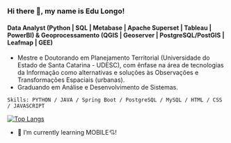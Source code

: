 ### Hi there 👋, my name is Edu Longo!
#### Data Analyst (Python | SQL | Metabase | Apache Superset | Tableau | PowerBI) & Geoprocessamento (QGIS | Geoserver | PostgreSQL/PostGIS | Leafmap | GEE) 

* Mestre e Doutorando em Planejamento Territorial (Universidade do Estado de Santa Catarina - UDESC), com ênfase na área de tecnologias da Informação como alternativas e soluções às Observações e Transformações Espaciais (urbanas).
* Graduando em Análise e Desenvolvimento de Sistemas.

`Skills: PYTHON / JAVA / Spring Boot / PostgreSQL / MySQL / HTML / CSS / JAVASCRIPT`

[![Top Langs](https://github-readme-stats.vercel.app/api/top-langs/?username=edulongodevgeo&layout=compact)](https://github.com/anuraghazra/github-readme-stats)

- 🌱 I’m currently learning MOBILE:cupid:!
